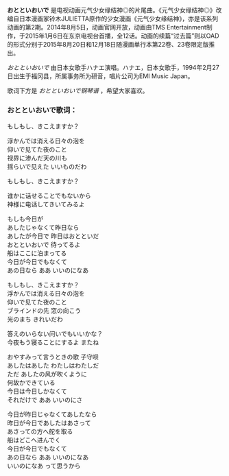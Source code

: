 

**おとといおいで**
是电视动画元气少女缘结神◎的片尾曲。《元气少女缘结神◎》改编自日本漫画家铃木JULIETTA原作的少女漫画《元气少女缘结神》，亦是该系列动画的第2期。2014年8月5日，动画官网开放，动画由TMS
Entertainment制作，于2015年1月6日在东京电视台首播，全12话。动画的续篇“过去篇”则以OAD的形式分别于2015年8月20日和12月18日随漫画单行本第22卷、23卷限定版推出。

_おとといおいで_ 由日本女歌手ハナエ演唱。ハナエ，日本女歌手，1994年2月27日出生于福冈县，所属事务所为研音，唱片公司为EMI Music
Japan。

歌词下方是 _おとといおいで钢琴谱_ ，希望大家喜欢。

### おとといおいで歌词：

もしもし、きこえますか？

浮かんでは消える日々の泡を  
仰いで见てた夜のこと  
视界に渗んだ天の川も  
揺らいで见えた いいものだわ

もしもし、きこえますか？

谁かに话せることでもないから  
神様に电话してきいてみるよ

もしも今日が  
あしたじゃなくて昨日なら  
あしたが今日で 昨日はおとといだ  
おとといおいで 待ってるよ  
船はここに泊まってる  
今日が今日でもなくて  
あの日なら ああ いいのになあ

もしもし、きこえますか？  
浮かんでは消える日々の泡を  
仰いで见てた夜のこと  
ブラインドの先 窓の向こう  
光のまち きれいだわ

答えのいらない问いでもいいかな？  
今夜もう寝ることにするよ またね

おやすみって言うときの歌 子守呗  
あしたはあした わたしはわたしだ  
ただ あしたの风が吹くように  
何故かできている  
今日は今日しかなくて  
それだけで ああ いいのにさ

今日が昨日じゃなくてあしたなら  
昨日が今日であしたはあさって  
あさっての方へ舵を取る  
船はどこへ进んでく  
今日が今日でもなくて  
あの日なら ああ いいのになあ  
いいのになあ って思うから

